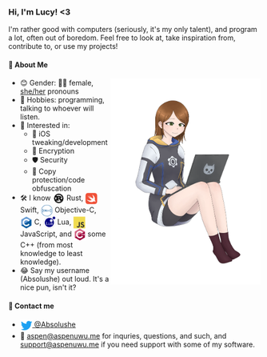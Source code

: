 ### Hi, I'm Lucy! <3

I'm rather good with computers (seriously, it's my only talent), and program a lot, often out of boredom. Feel free to look at, take inspiration from, contribute to, or use my projects!

#### 👩 About Me


<a href="https://twitter.com/ieatclocks" target="blank"><img valign="middle" align="right" src="assets/hoodie.png" width="300px" alt="drawn by varese, aka @ieatclocks"/></a>

 - 😊 Gender: 🏳️‍⚧️ female, [she/her](https://pronoun.is/she/her) pronouns
 - 🌱 Hobbies: programming, talking to whoever will listen.
 - 🔭 Interested in:
   - 📱 iOS tweaking/development
   - 🔑 Encryption
   - 🛡️ Security
   - 🔐 Copy protection/code obfuscation
 - 🛠 I know <img valign="middle" src="assets/rust.svg" width="24px" /> Rust, <img valign="middle" src="assets/swift.svg" width="24px" /> Swift, <img valign="middle" src="assets/objc.svg" width="24px" /> Objective-C, <img valign="middle" src="assets/c.svg" width="24px" /> C, <img valign="middle" src="assets/lua.svg" width="24px" /> Lua, <img valign="middle" src="assets/js.svg" width="24px" /> JavaScript, and <img valign="middle" src="assets/c++.svg" width="24px" /> some C++ (from most knowledge to least knowledge). <!-- All icons from https://devicon.dev -->
 - 😂 Say my username (Absolushe) out loud. It's a nice pun, isn't it?

#### 💬 Contact me

* <a href="https://twitter.com/Absolushe" target="blank"><img valign="middle" src="assets/twitter.svg" width="24px"/> @Absolushe</a>
* 📧 [aspen@aspenuwu.me](mailto:aspen@aspenuwu.me) for inquries, questions, and such, and [support@aspenuwu.me](mailto:support@aspenuwu.me) if you need support with some of my software.
